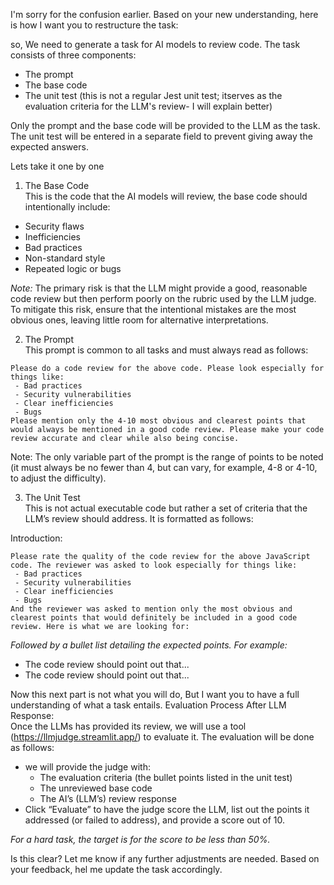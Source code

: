 I'm sorry for the confusion earlier. Based on your new understanding, here is how I want you to restructure the task:



so, We need to generate a task for AI models to review code. The task consists of three components:
- The prompt
- The base code
- The unit test (this is not a regular Jest unit test; itserves as the evaluation criteria for the LLM's review- I will explain better)

Only the prompt and the base code will be provided to the LLM as the task. The unit test will be entered in a separate field to prevent giving away the expected answers.

Lets take it one by one

1. The Base Code  
This is the code that the AI models will review, the base code should intentionally include:
- Security flaws
- Inefficiencies
- Bad practices
- Non-standard style
- Repeated logic or bugs

*Note:* The primary risk is that the LLM might provide a good, reasonable code review but then perform poorly on the rubric used by the LLM judge. To mitigate this risk, ensure that the intentional mistakes are the most obvious ones, leaving little room for alternative interpretations. 


2. The Prompt  
This prompt is common to all tasks and must always read as follows:

```
Please do a code review for the above code. Please look especially for things like:
 - Bad practices
 - Security vulnerabilities
 - Clear inefficiencies
 - Bugs
Please mention only the 4-10 most obvious and clearest points that would always be mentioned in a good code review. Please make your code review accurate and clear while also being concise.
```
Note: The only variable part of the prompt is the range of points to be noted (it must always be no fewer than 4, but can vary, for example, 4-8 or 4-10, to adjust the difficulty).



3. The Unit Test  
This is not actual executable code but rather a set of criteria that the LLM’s review should address. It is formatted as follows:

Introduction:
```
Please rate the quality of the code review for the above JavaScript code. The reviewer was asked to look especially for things like:
 - Bad practices
 - Security vulnerabilities
 - Clear inefficiencies
 - Bugs
And the reviewer was asked to mention only the most obvious and clearest points that would definitely be included in a good code review. Here is what we are looking for:
```

*Followed by a bullet list detailing the expected points. For example:*
- The code review should point out that...
- The code review should point out that...


Now this next part is not what you will do, But I want you to have a full understanding of what a task entails.
Evaluation Process After LLM Response:  
Once the LLMs has provided its review, we will use a tool (https://llmjudge.streamlit.app/) to evaluate it. The evaluation will be done as follows:
- we will provide the judge with:
  - The evaluation criteria (the bullet points listed in the unit test)
  - The unreviewed base code
  - The AI’s (LLM’s) review response
- Click “Evaluate” to have the judge score the LLM, list out the points it addressed (or failed to address), and provide a score out of 10.

*For a hard task, the target is for the score to be less than 50%.*



Is this clear? Let me know if any further adjustments are needed. Based on your feedback, hel me update the task accordingly.

